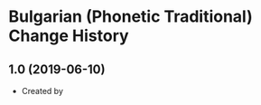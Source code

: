 Bulgarian (Phonetic Traditional) Change History
====================

1.0 (2019-06-10)
----------------
* Created by 
